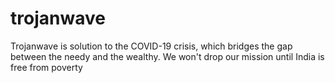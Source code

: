 # trojanwave
Trojanwave is solution to the COVID-19 crisis, which bridges the gap between the needy and the wealthy. We won't drop our mission until India is free from poverty
